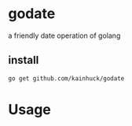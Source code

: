 # godate
a friendly date operation of golang

## install
```
go get github.com/kainhuck/godate
```

# Usage
```golang
```
